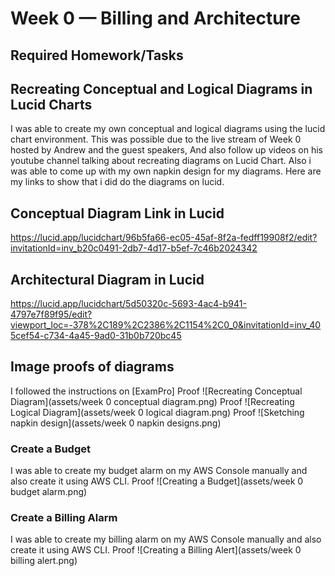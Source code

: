 # Week 0 — Billing and Architecture


## Required Homework/Tasks

## Recreating Conceptual and Logical Diagrams in Lucid Charts

I was able to create my own conceptual and logical diagrams using the lucid chart environment.
This was possible due to the live stream of Week 0 hosted by Andrew and the guest speakers,
And also follow up videos on his youtube channel talking about recreating diagrams on Lucid Chart.
Also i was able to come up with my own napkin design for my diagrams.
Here are my links to show that i did do the diagrams on lucid.

## Conceptual Diagram Link in Lucid
https://lucid.app/lucidchart/96b5fa66-ec05-45af-8f2a-fedff19908f2/edit?invitationId=inv_b20c0491-2db7-4d17-b5ef-7c46b2024342 

## Architectural Diagram in Lucid
https://lucid.app/lucidchart/5d50320c-5693-4ac4-b941-4797e7f89f95/edit?viewport_loc=-378%2C189%2C2386%2C1154%2C0_0&invitationId=inv_405cef54-c734-4a45-9ad0-31b0b720bc45

## Image proofs of diagrams 
I followed the instructions on [ExamPro] 
Proof ![Recreating Conceptual Diagram](assets/week 0 conceptual diagram.png)
Proof ![Recreating Logical Diagram](assets/week 0 logical diagram.png)
Proof ![Sketching napkin design](assets/week 0 napkin designs.png)

### Create a Budget

I was able to create my budget alarm on my AWS Console manually and also create it using AWS CLI.
Proof ![Creating a  Budget](assets/week 0 budget alarm.png)

### Create a Billing Alarm
I was able to create my billing alarm on my AWS Console manually and also create it using AWS CLI.
Proof ![Creating a Billing Alert](assets/week 0 billing alert.png)
